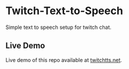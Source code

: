 # Twitch-Text-to-Speech

Simple text to speech setup for twitch chat. 

## Live Demo

Live demo of this repo available at [twitchtts.net](https://www.twitchtts.net). 